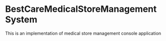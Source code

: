 # BestCareMedicalStoreManagementSystem

This is an implementation of medical store management console application